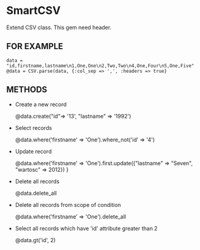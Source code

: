 # SmartCSV

Extend CSV class.
This gem need header.

## FOR EXAMPLE

    data = "id,firstname,lastname\n1,One,One\n2,Two,Two\n4,One,Four\n5,One,Five"
    @data = CSV.parse(data, {:col_sep => ',', :headers => true}

## METHODS

* Create a new record

    @data.create("id"=> '13', "lastname" => '1992')

* Select records

    @data.where('firstname' => 'One').where_not('id' => '4')

* Update record

    @data.where('firstname' => 'One').first.update({"lastname" => "Seven", "wartosc" => 2012}) }

* Delete all records

    @data.delete_all

* Delete all records from scope of condition

    @data.where('firstname' => 'One').delete_all

* Select all records which have 'id' attribute greater than 2

    @data.gt('id', 2)
